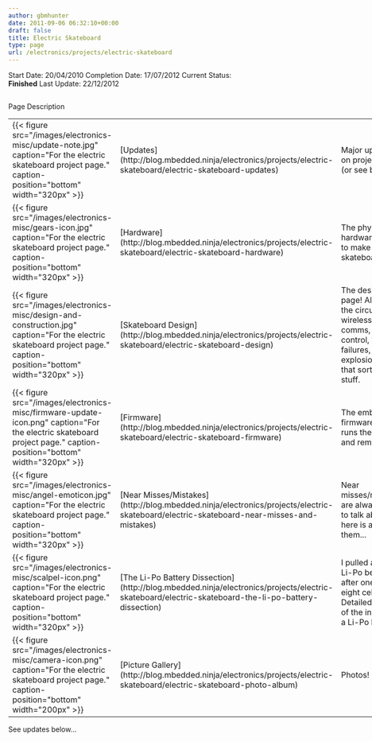 ```yaml
---
author: gbmhunter
date: 2011-09-06 06:32:10+00:00
draft: false
title: Electric Skateboard
type: page
url: /electronics/projects/electric-skateboard
---
```


Start Date: 20/04/2010
Completion Date: 17/07/2012
Current Status: **Finished**
Last Update: 22/12/2012


## 


<table style="width: 750px;" align="center" >

<tr >

Page
Description
</tr>

<tbody >
<tr >

<td >{{< figure src="/images/electronics-misc/update-note.jpg" caption="For the electric skateboard project page." caption-position="bottom" width="320px" >}}
</td>

<td >[Updates](http://blog.mbedded.ninja/electronics/projects/electric-skateboard/electric-skateboard-updates)
</td>

<td >Major updates on project so far (or see below)
</td>
</tr>
<tr >

<td >{{< figure src="/images/electronics-misc/gears-icon.jpg" caption="For the electric skateboard project page." caption-position="bottom" width="320px" >}}
</td>

<td >[Hardware](http://blog.mbedded.ninja/electronics/projects/electric-skateboard/electric-skateboard-hardware)
</td>

<td >The physical hardware used to make the skateboard
</td>
</tr>
<tr >

<td >{{< figure src="/images/electronics-misc/design-and-construction.jpg" caption="For the electric skateboard project page." caption-position="bottom" width="320px" >}}
</td>

<td >[Skateboard Design](http://blog.mbedded.ninja/electronics/projects/electric-skateboard/electric-skateboard-design)
</td>

<td >The design page! All about the circuits, wireless comms, motor control, wheels, failures, explosions, and that sort of stuff.
</td>
</tr>
<tr >

<td >{{< figure src="/images/electronics-misc/firmware-update-icon.png" caption="For the electric skateboard project page." caption-position="bottom" width="320px" >}}
</td>

<td >[Firmware](http://blog.mbedded.ninja/electronics/projects/electric-skateboard/electric-skateboard-firmware)
</td>

<td >The embedded firmware that runs the board and remote.
</td>
</tr>
<tr >

<td >{{< figure src="/images/electronics-misc/angel-emoticon.jpg" caption="For the electric skateboard project page." caption-position="bottom" width="320px" >}}
</td>

<td >[Near Misses/Mistakes](http://blog.mbedded.ninja/electronics/projects/electric-skateboard/electric-skateboard-near-misses-and-mistakes)
</td>

<td >Near misses/mistakes are always fun to talk about, so here is a list of them...
</td>
</tr>
<tr >

<td >{{< figure src="/images/electronics-misc/scalpel-icon.png" caption="For the electric skateboard project page." caption-position="bottom" width="320px" >}}
</td>

<td >[The Li-Po Battery Dissection](http://blog.mbedded.ninja/electronics/projects/electric-skateboard/electric-skateboard-the-li-po-battery-dissection)
</td>

<td >I pulled apart a Li-Po bettery after one of the eight cells died. Detailed report of the insides of a Li-Po battery.
</td>
</tr>
<tr >

<td >{{< figure src="/images/electronics-misc/camera-icon.png" caption="For the electric skateboard project page." caption-position="bottom" width="200px" >}}
</td>

<td >[Picture Gallery](http://blog.mbedded.ninja/electronics/projects/electric-skateboard/electric-skateboard-photo-album)
</td>

<td >Photos!
</td>
</tr>
</tbody>
</table>


See updates below...
